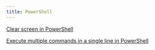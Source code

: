 ```yaml
---
title: PowerShell
---
```


[Clear screen in PowerShell](clear-screen)

[Execute multiple commands in a single line in PowerShell](execute-multiple-commands-in-single-line)
